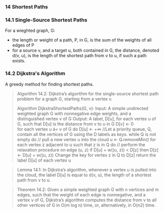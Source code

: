### 14 Shortest Paths

### 14.1 Single-Source Shortest Paths
For a wieghted graph, G:
- the length or weight of a path, P, in G, is the sum of the weights of all edges of P
- for a source v, and a target u, both contained in G, the distance, denoted d(v, u), is the length of the shortest path from v to u, if such a path exists.

### 14.2 Dijkstra's Algorithm
A greedy method for finding shortest paths.

> Algorithm 14.2: Dijkstra’s algorithm for the single-source shortest path problem for a graph G, starting from a vertex v.
> 
> Algorithm DijkstraShortestPaths(G, v):
> 	Input: A simple undirected weighted graph G with nonnegative edge weights, and a distinguished vertex v of G
> 	Output: A label, D[u], for each vertex u of G, such that D[u] is the distance from v to u in G
> 	D[v] ← 0  
> 	for each vertex u à= v of G do
> 		D[u] ← +∞
> 	//Let a priority queue, Q, contain all the vertices of G using the D labels as keys. 
> 	while Q is not empty do
> 		// pull a new vertex u into the cloud
> 		u ← Q.removeMin()
> 		for each vertex z adjacent to u such that z is in Q do
> 			// perform the relaxation procedure on edge (u, z)
> 			if D[u] + w((u, z)) < D[z] then
> 				D[z] ← D[u] + w((u, z))
> 				Change the key for vertex z in Q to D[z]
> 	return the label D[u] of each vertex u

> Lemma 14.1: In Dijkstra’s algorithm, whenever a vertex u is pulled into the cloud, the label D[u] is equal to d(v, u), the length of a shortest path from v to u.

> Theorem 14.2: Given a simple weighted graph G with n vertices and m edges, such that the weight of each edge is nonnegative, and a vertex v of G, Dijkstra’s algorithm computes the distance from v to all other vertices of G in O(m log n) time, or, alternatively, in O(n2) time.